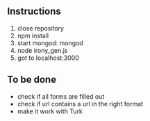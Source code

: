 ## Instructions

1. close repository
2. npm install
3. start mongod: mongod
4. node irony_gen.js
5. got to localhost:3000


## To be done

- check if all forms are filled out
- check if url contains a url in the right format
- make it work with Turk
